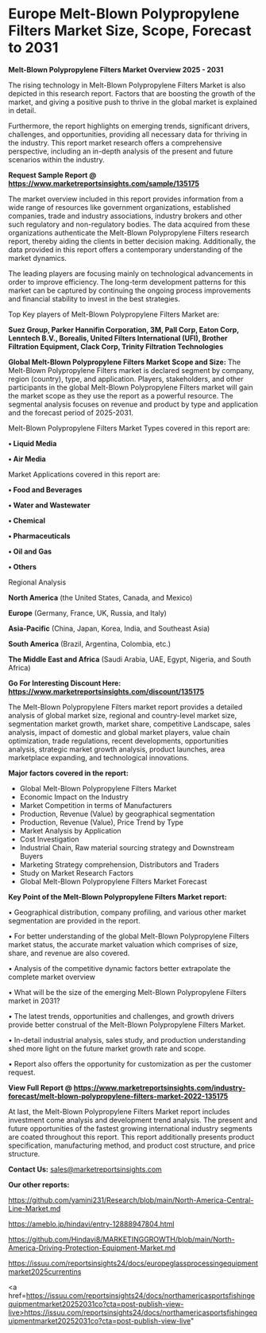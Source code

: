  # Europe Melt-Blown Polypropylene Filters Market Size, Scope, Forecast to 2031

<Strong> Melt-Blown Polypropylene Filters Market Overview 2025 - 2031</strong>

The rising technology in Melt-Blown Polypropylene Filters Market is also depicted in this research report. Factors that are boosting the growth of the market, and giving a positive push to thrive in the global market is explained in detail.

Furthermore, the report highlights on emerging trends, significant drivers, challenges, and opportunities, providing all necessary data for thriving in the industry. This report market research offers a comprehensive perspective, including an in-depth analysis of the present and future scenarios within the industry.

<strong>Request Sample Report @ <a href=https://www.marketreportsinsights.com/sample/135175>https://www.marketreportsinsights.com/sample/135175</a></strong>

The market overview included in this report provides information from a wide range of resources like government organizations, established companies, trade and industry associations, industry brokers and other such regulatory and non-regulatory bodies. The data acquired from these organizations authenticate the Melt-Blown Polypropylene Filters research report, thereby aiding the clients in better decision making. Additionally, the data provided in this report offers a contemporary understanding of the market dynamics.

The leading players are focusing mainly on technological advancements in order to improve efficiency. The long-term development patterns for this market can be captured by continuing the ongoing process improvements and financial stability to invest in the best strategies.

Top Key players of Melt-Blown Polypropylene Filters Market are:

<strong>Suez Group, Parker Hannifin Corporation, 3M, Pall Corp, Eaton Corp, Lenntech B.V., Borealis, United Filters International (UFI), Brother Filtration Equipment, Clack Corp, Trinity Filtration Technologies</strong>

<strong><b>Global Melt-Blown Polypropylene Filters Market Scope and Size:</b></strong>
The Melt-Blown Polypropylene Filters market is declared segment by company, region (country), type, and application. Players, stakeholders, and other participants in the global Melt-Blown Polypropylene Filters market will gain the market scope as they use the report as a powerful resource. The segmental analysis focuses on revenue and product by type and application and the forecast period of 2025-2031.

Melt-Blown Polypropylene Filters Market Types covered in this report are:

<strong>• Liquid Media

• Air Media</strong>

Market Applications covered in this report are:

<strong>• Food and Beverages

• Water and Wastewater

• Chemical

• Pharmaceuticals

• Oil and Gas

• Others</strong> 

Regional Analysis

<strong>North America</strong> (the United States, Canada, and Mexico)

<strong>Europe</strong> (Germany, France, UK, Russia, and Italy)

<strong>Asia-Pacific</strong> (China, Japan, Korea, India, and Southeast Asia)

<strong>South America</strong> (Brazil, Argentina, Colombia, etc.)

<strong>The Middle East and Africa</strong> (Saudi Arabia, UAE, Egypt, Nigeria, and South Africa)

<strong>Go For Interesting Discount Here: <a href=https://www.marketreportsinsights.com/discount/135175>https://www.marketreportsinsights.com/discount/135175</a></strong>

The Melt-Blown Polypropylene Filters market report provides a detailed analysis of global market size, regional and country-level market size, segmentation market growth, market share, competitive Landscape, sales analysis, impact of domestic and global market players, value chain optimization, trade regulations, recent developments, opportunities analysis, strategic market growth analysis, product launches, area marketplace expanding, and technological innovations.

<strong><b>Major factors covered in the report:</b></strong>
<ul>
  <li>Global Melt-Blown Polypropylene Filters Market </li>
  <li>Economic Impact on the Industry</li>
  <li>Market Competition in terms of Manufacturers</li>
  <li>Production, Revenue (Value) by geographical segmentation</li>
  <li>Production, Revenue (Value), Price Trend by Type</li>
  <li>Market Analysis by Application</li>
  <li>Cost Investigation</li>
  <li>Industrial Chain, Raw material sourcing strategy and Downstream Buyers</li>
  <li>Marketing Strategy comprehension, Distributors and Traders</li>
  <li>Study on Market Research Factors</li>
  <li>Global Melt-Blown Polypropylene Filters Market Forecast</li>
</ul>

<strong><b>Key Point of the Melt-Blown Polypropylene Filters Market report:</b></strong>

• Geographical distribution, company profiling, and various other market segmentation are provided in the report.

• For better understanding of the global Melt-Blown Polypropylene Filters market status, the accurate market valuation which comprises of size, share, and revenue are also covered.

• Analysis of the competitive dynamic factors better extrapolate the complete market overview

• What will be the size of the emerging Melt-Blown Polypropylene Filters market in 2031?

• The latest trends, opportunities and challenges, and growth drivers provide better construal of the Melt-Blown Polypropylene Filters Market.

• In-detail industrial analysis, sales study, and production understanding shed more light on the future market growth rate and scope.

• Report also offers the opportunity for customization as per the customer request.

<strong><b>View Full Report @ <a href=https://www.marketreportsinsights.com/industry-forecast/melt-blown-polypropylene-filters-market-2022-135175>https://www.marketreportsinsights.com/industry-forecast/melt-blown-polypropylene-filters-market-2022-135175</a></b></strong>


At last, the Melt-Blown Polypropylene Filters Market report includes investment come analysis and development trend analysis. The present and future opportunities of the fastest growing international industry segments are coated throughout this report. This report additionally presents product specification, manufacturing method, and product cost structure, and price structure.

<strong>Contact Us:</strong>
sales@marketreportsinsights.com

<strong>Our other reports:</strong>

<a href=https://github.com/yamini231/Research/blob/main/North-America-Central-Line-Market.md>https://github.com/yamini231/Research/blob/main/North-America-Central-Line-Market.md</a>

<a href=https://ameblo.jp/hindavi/entry-12888947804.html>https://ameblo.jp/hindavi/entry-12888947804.html</a>

<a href=https://github.com/Hindavi8/MARKETINGGROWTH/blob/main/North-America-Driving-Protection-Equipment-Market.md>https://github.com/Hindavi8/MARKETINGGROWTH/blob/main/North-America-Driving-Protection-Equipment-Market.md</a>

<a href=https://issuu.com/reportsinsights24/docs/europeglassprocessingequipmentmarket2025currentins>https://issuu.com/reportsinsights24/docs/europeglassprocessingequipmentmarket2025currentins</a>

<a href=https://issuu.com/reportsinsights24/docs/northamericasportsfishingequipmentmarket20252031co?cta=post-publish-view-live>https://issuu.com/reportsinsights24/docs/northamericasportsfishingequipmentmarket20252031co?cta=post-publish-view-live</a>"
